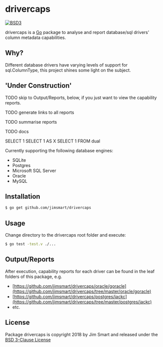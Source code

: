 # drivercaps

[![BSD3](https://img.shields.io/badge/license-BSD3-blue.svg?style=flat)](LICENSE.md)

drivercaps is a [Go](https://golang.org) package to analyse and report database/sql drivers' column metadata capabilities.


## Why?

Different database drivers have varying levels of support for sql.ColumnType, this project shines some light on the subject.


## 'Under Construction'

TODO skip to Output/Reports, below, if you just want to view the capability reports.

TODO generate links to all reports

TODO summarise reports

TODO docs


SELECT 1
SELECT 1 AS X
SELECT 1 FROM dual

Currently supporting the following database engines:

- SQLite
- Postgres
- Microsoft SQL Server
- Oracle
- MySQL

## Installation
```bash
$ go get github.com/jimsmart/drivercaps
```

## Usage

Change directory to the drivercaps root folder and execute:

```bash
$ go test -test.v ./...
```

## Output/Reports

After execution, capability reports for each driver can be found in the leaf folders of this package, e.g.

- [https://github.com/jimsmart/drivercaps/oracle/goracle](https://github.com/jimsmart/drivercaps/tree/master/oracle/goracle)
- [https://github.com/jimsmart/drivercaps/postgres/jackc](https://github.com/jimsmart/drivercaps/tree/master/postgres/jackc)
- etc.


## License

Package drivercaps is copyright 2018 by Jim Smart and released under the [BSD 3-Clause License](LICENSE.md)
